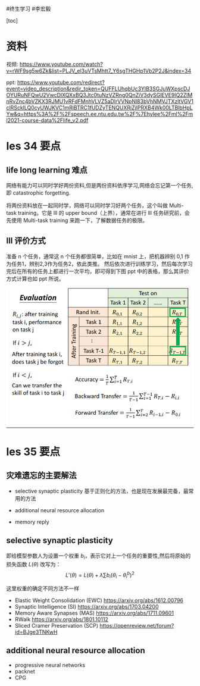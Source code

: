 #终生学习
#李宏毅

[toc]

# 资料
视频: <https://www.youtube.com/watch?v=rWF9sg5w6Zk&list=PLJV_el3uVTsMhtt7_Y6sgTHGHp1Vb2P2J&index=34>

ppt: <https://www.youtube.com/redirect?event=video_description&redir_token=QUFFLUhqbUc3YlB3SGJuWXpscDJOYURuNFQwU2VwcDlXQXxBQ3Jtc0tuNzVZRng0QnZiV3dySGlEVE9IQ2ZlMnRvZnc4bVZKX3RJMU1vRFdFMnhVLVZ5aDlrVVNpNl83bVhNMVJTXzltVGV1clRScklLQ0cyUWJKVC1mRjBTRC1fUDZyTENQUXRjZjlPRXB4Wk00LTBlbHpLYw&q=https%3A%2F%2Fspeech.ee.ntu.edu.tw%2F%7Ehylee%2Fml%2Fml2021-course-data%2Flife_v2.pdf>

# les 34 要点


## life long learning 难点
网络有能力可以同时学好两份资料,但是两份资料依序学习,网络会忘记第一个任务,即 catastrophic forgetting.

将两份资料放在一起同时学，网络可以同时学习好两个任务，这个叫做 Multi-task training。它是 lll 的 upper bound（上界），通常在进行 lll 任务研究前，会先使用 Multi-task training 来跑一下，了解数据任务的极限。

## lll 评价方式
准备 n 个任务，通常这 n 个任务都很简单，比如在 mnist 上，把机器辨别 0,1 作为任务1，辨别2,3作为任务2，依此类推。
然后依次进行训练学习，然后每次学习完后在所有的任务上都进行一次平均，即可得到下图 ppt 中的表格，那么其评价方式计算也如 ppt 所说。

![lihongyi_ml_les34_fig1](../../Attachments/lihongyi_ml_les34_fig1.png)


# les 35 要点
## 灾难遗忘的主要解法
- selective synaptic plasticity 
    基于正则化的方法，也是现在发展最完备，最常用的方法

- additional neural resource allocation
- memory reply

## selective synaptic plasticity
即给模型参数人为设置一个权重 $b_i$，表示它对上一个任务的重要性,然后将原始的损失函数 $L(\theta)$ 改写为：
$$
L'(\theta)=L(\theta)+\lambda \sum b_i(\theta_i-\theta_i^b)^2
$$

这里权重的确定不同方法不一样
- Elastic Weight Consolidation (EWC)
    https://arxiv.org/abs/1612.00796
- Synaptic Intelligence (SI)
    https://arxiv.org/abs/1703.04200
- Memory Aware Synapses (MAS)
    https://arxiv.org/abs/1711.09601
- RWalk
    https://arxiv.org/abs/1801.10112
- Sliced Cramer Preservation (SCP)
    https://openreview.net/forum?id=BJge3TNKwH

## additional neural resource allocation
- progressive neural networks
- packnet
- CPG








